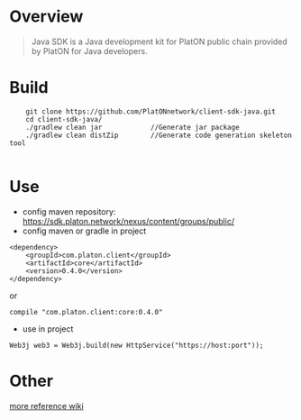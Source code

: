 # Overview
> Java SDK is a Java development kit for PlatON public chain provided by PlatON for Java developers.

# Build
```
    git clone https://github.com/PlatONnetwork/client-sdk-java.git
    cd client-sdk-java/
    ./gradlew clean jar            //Generate jar package
	./gradlew clean distZip        //Generate code generation skeleton tool
   
``` 

# Use

* config maven repository:  https://sdk.platon.network/nexus/content/groups/public/
* config maven or gradle in project

```
<dependency>
    <groupId>com.platon.client</groupId>
    <artifactId>core</artifactId>
    <version>0.4.0</version>
</dependency>
```

or

```
compile "com.platon.client:core:0.4.0"
```

* use in project

```
Web3j web3 = Web3j.build(new HttpService("https://host:port"));
```


# Other
[more reference wiki](https://github.com/PlatONnetwork/wiki/wiki)